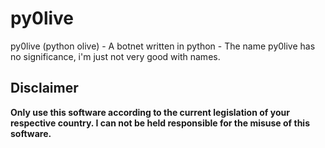 py0live
====
py0live (python olive) - A botnet written in python - The name py0live has no significance, i'm just not very good with names. 

Disclaimer
---
**Only use this software according to the current legislation of your respective country. I can not be held responsible for the misuse of this software.**
